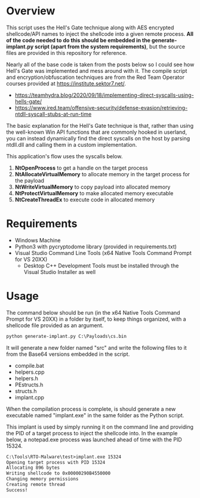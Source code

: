# Overview
This script uses the Hell's Gate technique along with AES encrypted shellcode/API names to inject the shellcode into a given remote process.  **All of the code needed to do this should be embedded in the generate-implant.py script (apart from the system requirements)**, but the source files are provided in this repository for reference.

Nearly all of the base code is taken from the posts below so I could see how Hell's Gate was implemented and mess around with it.  The compile script and encryption/obfuscation techniques are from the Red Team Operator courses provided at https://institute.sektor7.net/.

- https://teamhydra.blog/2020/09/18/implementing-direct-syscalls-using-hells-gate/
- https://www.ired.team/offensive-security/defense-evasion/retrieving-ntdll-syscall-stubs-at-run-time

The basic explanation for the Hell's Gate technique is that, rather than using the well-known Win API functions that are commonly hooked in userland, you can instead dynamically find the direct syscalls on the host by parsing ntdll.dll and calling them in a custom implementation.

This application's flow uses the syscalls below.

1.  **NtOpenProcess** to get a handle on the target process
2.  **NtAllocateVirtualMemory** to allocate memory in the target process for the payload
3.  **NtWriteVirtualMemory** to copy payload into allocated memory
4.  **NtProtectVirtualMemory** to make allocated memory executable
5.  **NtCreateThreadEx** to execute code in allocated memory

# Requirements
- Windows Machine
- Python3 with pycryptodome library (provided in requirements.txt)
- Visual Studio Command Line Tools (x64 Native Tools Command Prompt for VS 20XX)
	- Desktop C++ Development Tools must be installed through the Visual Studio Installer as well


# Usage
The command below should be run (in the x64 Native Tools Command Prompt for VS 20XX) in a folder by itself, to keep things organized, with a shellcode file provided as an argument.

```default
python generate-implant.py C:\Payloads\cs.bin
```

It will generate a new folder named "src" and write the following files to it from the Base64 versions embedded in the script.

- compile.bat
- helpers.cpp
- helpers.h
- PEstructs.h
- structs.h
- implant.cpp

When the compilation process is complete, is should generate a new executable named "implant.exe" in the same folder as the Python script.

This implant is used by simply running it on the command line and providing the PID of a target process to inject the shellcode into.  In the example below, a notepad.exe process was launched ahead of time with the PID 15324.

```default
C:\Tools\RTO-Malware\test>implant.exe 15324
Opening target process with PID 15324
Allocating 896 bytes
Writing shellcode to 0x00000290B4550000
Changing memory permissions
Creating remote thread
Success!
```